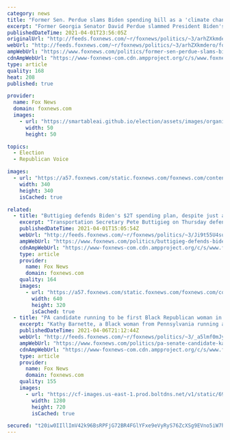 ```yaml
---
category: news
title: "Former Sen. Perdue slams Biden spending bill as a 'climate change bill at its roots'"
excerpt: "Former Georgia Senator David Perdue slammed President Biden's $2 trillion infrastructure spending bill Thursday, saying it was \"a climate change bill at its roots.\" "
publishedDateTime: 2021-04-01T23:56:05Z
originalUrl: "http://feeds.foxnews.com/~r/foxnews/politics/~3/arhZXkmdero/former-sen-perdue-slams-biden-spending-bill-as-a-climate-change-bill-at-its-roots"
webUrl: "http://feeds.foxnews.com/~r/foxnews/politics/~3/arhZXkmdero/former-sen-perdue-slams-biden-spending-bill-as-a-climate-change-bill-at-its-roots"
ampWebUrl: "https://www.foxnews.com/politics/former-sen-perdue-slams-biden-spending-bill-as-a-climate-change-bill-at-its-roots.amp"
cdnAmpWebUrl: "https://www-foxnews-com.cdn.ampproject.org/c/s/www.foxnews.com/politics/former-sen-perdue-slams-biden-spending-bill-as-a-climate-change-bill-at-its-roots.amp"
type: article
quality: 168
heat: 208
published: true

provider:
  name: Fox News
  domain: foxnews.com
  images:
    - url: "https://smartableai.github.io/election/assets/images/organizations/foxnews.com-50x50.jpg"
      width: 50
      height: 50

topics:
  - Election
  - Republican Voice

images:
  - url: "https://a57.foxnews.com/static.foxnews.com/foxnews.com/content/uploads/2018/09/340/340/fox-news.jpg?ve=1&tl=1"
    width: 340
    height: 340
    isCached: true

related:
  - title: "Buttigieg defends Biden's $2T spending plan, despite just a fraction going to roads, bridges"
    excerpt: "Transportation Secretary Pete Buttigieg on Thursday defended President Biden's sprawling economic spending measure, even though just a fraction of the $2 trillion being billed as an infrastructure package goes toward rebuilding the nation's crumbling roads and bridges."
    publishedDateTime: 2021-04-01T15:05:54Z
    webUrl: "http://feeds.foxnews.com/~r/foxnews/politics/~3/Ji9t55U4sug/buttigieg-defends-biden-spending-plan-infrastructure-roads-bridges"
    ampWebUrl: "https://www.foxnews.com/politics/buttigieg-defends-biden-spending-plan-infrastructure-roads-bridges.amp"
    cdnAmpWebUrl: "https://www-foxnews-com.cdn.ampproject.org/c/s/www.foxnews.com/politics/buttigieg-defends-biden-spending-plan-infrastructure-roads-bridges.amp"
    type: article
    provider:
      name: Fox News
      domain: foxnews.com
    quality: 164
    images:
      - url: "https://a57.foxnews.com/static.foxnews.com/foxnews.com/content/uploads/2021/04/640/320/Biden-Spending-Plan-Infrastructure-AP.jpg?ve=1&tl=1"
        width: 640
        height: 320
        isCached: true
  - title: "PA candidate running to be first Black Republican woman in Senate slams Biden over past ‘ain't Black’ comments"
    excerpt: "Kathy Barnette, a Black woman from Pennsylvania running as a Republican for U.S. Senate, criticized President Biden's previous comments on race."
    publishedDateTime: 2021-04-06T21:12:44Z
    webUrl: "http://feeds.foxnews.com/~r/foxnews/politics/~3/_a5lmf0mJyY/pa-senate-candidate-kathy-barnette-biden"
    ampWebUrl: "https://www.foxnews.com/politics/pa-senate-candidate-kathy-barnette-biden.amp"
    cdnAmpWebUrl: "https://www-foxnews-com.cdn.ampproject.org/c/s/www.foxnews.com/politics/pa-senate-candidate-kathy-barnette-biden.amp"
    type: article
    provider:
      name: Fox News
      domain: foxnews.com
    quality: 155
    images:
      - url: "https://cf-images.us-east-1.prod.boltdns.net/v1/static/694940094001/5d9958d4-eee9-4369-9440-5a9fdb89d147/06ecc847-53bc-4476-af9c-b29f9c048f25/1280x720/match/image.jpg"
        width: 1280
        height: 720
        isCached: true

secured: "t20iw0IIllImV42k96BsRPFjG72BR4FGlYFxe9eVyRyS76ZcXSg9EVno5iW7h86MDcYiNo/AbI/mCkyPwdm6/VCbjWDh6UAOcYicImbVvdB7YF0ISFQy61BO5FrbSq1og9G4KIu3eLojKMwp9SAYY9T/N1r5nGPACVGpSvTuZ/dizaLLigDFm7wKQJ80nf/aNOKnw3XiBWvKDLbbGBkhPV1iZc7Ig8ySuf/8luLbeQm7NfNUKMjeWZO89jyWBnm0NdzXj9C/TrvCwI0QX0sU3RNOkcqRuo5dGqxfKSV8OPsL9b8zBsbL569xOUL+CM6c3fsq/wWNYLyjIlPA0rUUtSmH5vYfLh58DvIGh861JIQ=;HS/lgDzjhxKOYRdSZgdP2A=="
---
```


